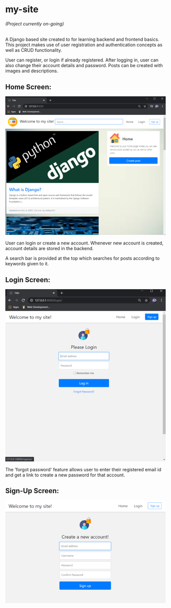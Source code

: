 # my-site
###### (Project currently on-going)
 A Django based site created to for learning backend and frontend basics.
 This project makes use of user registration and authentication concepts as well as CRUD functionality.
 
 User can register, or login if already registered. After logging in, user can also change their account details and password.
 Posts can be created with images and descriptions.
## Home Screen:
![](Images/Home.png)

User can login or create a new account. Whenever new account is created, account details are stored in the backend.


A search bar is provided at the top which searches for posts according to keywords given to it.

## Login Screen:
![](Images/Login.png)

The 'forgot password' feature allows user to enter their registered email id and get a link to create a new password for that account.

## Sign-Up Screen:
![](Images/Register1.png)
